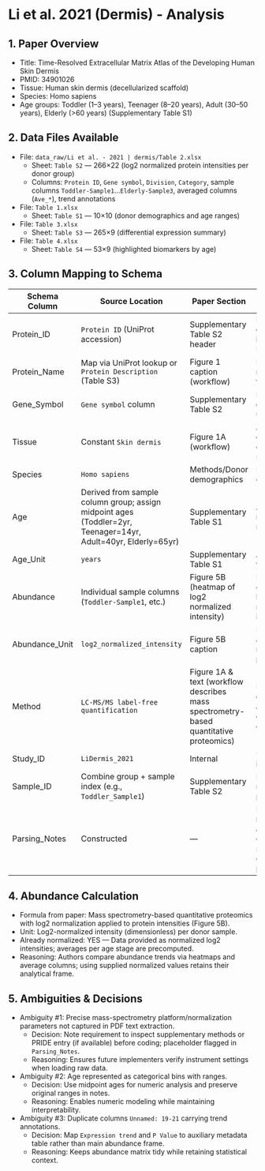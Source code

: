 # Li et al. 2021 (Dermis) - Analysis

## 1. Paper Overview
- Title: Time-Resolved Extracellular Matrix Atlas of the Developing Human Skin Dermis
- PMID: 34901026
- Tissue: Human skin dermis (decellularized scaffold)
- Species: Homo sapiens
- Age groups: Toddler (1–3 years), Teenager (8–20 years), Adult (30–50 years), Elderly (>60 years) (Supplementary Table S1)

## 2. Data Files Available
- File: `data_raw/Li et al. - 2021 | dermis/Table 2.xlsx`
  - Sheet: `Table S2` — 266×22 (log2 normalized protein intensities per donor group)
  - Columns: `Protein ID`, `Gene symbol`, `Division`, `Category`, sample columns `Toddler-Sample1`...`Elderly-Sample3`, averaged columns (`Ave_*`), trend annotations
- File: `Table 1.xlsx`
  - Sheet: `Table S1` — 10×10 (donor demographics and age ranges)
- File: `Table 3.xlsx`
  - Sheet: `Table S3` — 265×9 (differential expression summary)
- File: `Table 4.xlsx`
  - Sheet: `Table S4` — 53×9 (highlighted biomarkers by age)

## 3. Column Mapping to Schema
| Schema Column | Source Location | Paper Section | Reasoning |
|---------------|----------------|---------------|-----------|
| Protein_ID | `Protein ID` (UniProt accession) | Supplementary Table S2 header | Required canonical identifier for ECM atlas |
| Protein_Name | Map via UniProt lookup or `Protein Description` (Table S3) | Figure 1 caption (workflow) | Protein names referenced in figures/tables |
| Gene_Symbol | `Gene symbol` column | Supplementary Table S2 | Provides official gene symbols used in analysis |
| Tissue | Constant `Skin dermis` | Figure 1A (workflow) | All samples derived from dermal scaffolds |
| Species | `Homo sapiens` | Methods/Donor demographics | Human donors only |
| Age | Derived from sample column group; assign midpoint ages (Toddler=2yr, Teenager=14yr, Adult=40yr, Elderly=65yr) | Supplementary Table S1 | Age buckets reported as ranges |
| Age_Unit | `years` | Supplementary Table S1 | Age ranges in years |
| Abundance | Individual sample columns (`Toddler-Sample1`, etc.) | Figure 5B (heatmap of log2 normalized intensity) | Numeric values correspond to log2-normalized intensities |
| Abundance_Unit | `log2_normalized_intensity` | Figure 5B caption | Data expressed as log2 normalized protein intensity |
| Method | `LC-MS/MS label-free quantification` | Figure 1A & text (workflow describes mass spectrometry-based quantitative proteomics) | Label-free quantification applied to decellularized dermis |
| Study_ID | `LiDermis_2021` | Internal | Unique identifier |
| Sample_ID | Combine group + sample index (e.g., `Toddler_Sample1`) | Supplementary Table S2 | Maintains replicate provenance |
| Parsing_Notes | Constructed | — | Document midpoint age assumptions, confirm log2 scaling, note decellularization protocol |

## 4. Abundance Calculation
- Formula from paper: Mass spectrometry-based quantitative proteomics with log2 normalization applied to protein intensities (Figure 5B).
- Unit: Log2-normalized intensity (dimensionless) per donor sample.
- Already normalized: YES — Data provided as normalized log2 intensities; averages per age stage are precomputed.
- Reasoning: Authors compare abundance trends via heatmaps and average columns; using supplied normalized values retains their analytical frame.

## 5. Ambiguities & Decisions
- Ambiguity #1: Precise mass-spectrometry platform/normalization parameters not captured in PDF text extraction.
  - Decision: Note requirement to inspect supplementary methods or PRIDE entry (if available) before coding; placeholder flagged in `Parsing_Notes`.
  - Reasoning: Ensures future implementers verify instrument settings when loading raw data.
- Ambiguity #2: Age represented as categorical bins with ranges.
  - Decision: Use midpoint ages for numeric analysis and preserve original ranges in notes.
  - Reasoning: Enables numeric modeling while maintaining interpretability.
- Ambiguity #3: Duplicate columns `Unnamed: 19-21` carrying trend annotations.
  - Decision: Map `Expression trend` and `P Value` to auxiliary metadata table rather than main abundance frame.
  - Reasoning: Keeps abundance matrix tidy while retaining statistical context.

